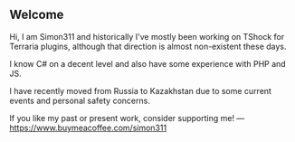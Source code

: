 ## Welcome

Hi, I am Simon311 and historically I've mostly been working on TShock for Terraria plugins, although that direction is almost non-existent these days.

I know C# on a decent level and also have some experience with PHP and JS.

I have recently moved from Russia to Kazakhstan due to some current events and personal safety concerns. 

If you like my past or present work, consider supporting me! — https://www.buymeacoffee.com/simon311
